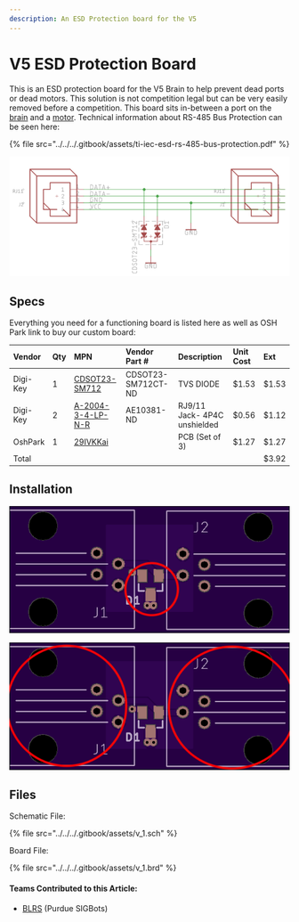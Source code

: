 ```yaml
---
description: An ESD Protection board for the V5
---
```


# V5 ESD Protection Board

This is an ESD protection board for the V5 Brain to help prevent dead ports or dead motors. This solution is not competition legal but can be very easily removed before a competition. This board sits in-between a port on the [brain](./) and a [motor](../motors.md). Technical information about RS-485 Bus Protection can be seen here:

{% file src="../../../.gitbook/assets/ti-iec-esd-rs-485-bus-protection.pdf" %}

![The schematic of the board](../../../.gitbook/assets/image-2-.png)

## Specs

Everything you need for a functioning board is listed here as well as OSH Park link to buy our custom board:

| Vendor  | Qty | MPN | Vendor Part \# | Description |  Unit Cost  |  Ext  |
| :--- | :--- | :--- | :--- | :--- | :--- | :--- |
| Digi-Key | 1 | [CDSOT23-SM712](https://www.digikey.com/product-detail/en/bourns-inc/CDSOT23-SM712/CDSOT23-SM712CT-ND/1630607) | CDSOT23-SM712CT-ND | TVS DIODE | $1.53 | $1.53 |
| Digi-Key | 2 | [A-2004-3-4-LP-N-R](https://www.digikey.com/product-detail/en/assmann-wsw-components/A-2004-3-4-LP-N-R/AE10381-ND/2183632) | AE10381-ND | RJ9/11 Jack- 4P4C unshielded | $0.56 | $1.12 |
| OshPark | 1 | [29IVKKai](https://oshpark.com/shared_projects/29IVKKai) |  | PCB \(Set of 3\) | $1.27 | $1.27 |
| Total |  |  |  |  |  | $3.92 |

## Installation

![1. The first step should be to install the TVS Diode, which should be soldered onto the D1 pads.](../../../.gitbook/assets/9074734a21e9afba09e6ca821b47d0df%20%282%29.png)

![2. The second and final step should be to drop in and solder jacks into the J1 and J2 Section of the board. ](../../../.gitbook/assets/9074734a21e9afba09e6ca821b47d0df.png)

## Files

Schematic File:

{% file src="../../../.gitbook/assets/v\_1.sch" %}

Board File: 

{% file src="../../../.gitbook/assets/v\_1.brd" %}

#### Teams Contributed to this Article:

* [BLRS](https://purduesigbots.com/) \(Purdue SIGBots\)

